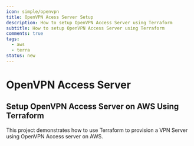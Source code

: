 ```yaml
---
icon: simple/openvpn
title: OpenVPN Acess Server Setup
description: How to setup OpenVPN Access Server using Terraform
subtitle: How to setup OpenVPN Access Server using Terraform
comments: true 
tags:
  - aws
  - terra
status: new
---
```


# OpenVPN Access Server

## Setup OpenVPN Access Server on AWS Using Terraform
This project demonstrates how to use Terraform to provision a VPN Server using OpenVPN Access server on AWS.
